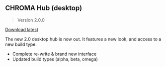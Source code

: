 ## CHROMA Hub (desktop)

> Version 2.0.0

[Download latest](https://chroma.vision/download)

The new 2.0 desktop hub is now out. It features a new look, and access to a new build type.

- Complete re-write & brand new interface
- Updated build types (alpha, beta, omega)